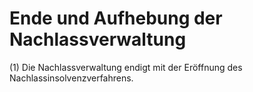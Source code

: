 # Ende und Aufhebung der Nachlassverwaltung

(1) Die Nachlassverwaltung endigt mit der Eröffnung des Nachlassinsolvenzverfahrens.